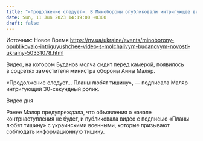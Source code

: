 ```yaml
---
title: "«Продолжение следует». В Минобороны опубликовали интригующее видео с молчаливым Будановым"
date: Sun, 11 Jun 2023 14:19:00 +0300
draft: false
---
```

Источник: Новое Время https://nv.ua/ukraine/events/minoborony-opublikovalo-intriguyushchee-video-s-molchalivym-budanovym-novosti-ukrainy-50331078.html


 Видео, на котором Буданов молча сидит перед камерой, появилось в соцсетях заместителя министра обороны Анны Маляр.

«Продолжение следует… Планы любят тишину», — подписала Маляр интригующий 30-секундный ролик.

  Видео дня    

Ранее Маляр предупреждала, что объявления о начале контрнаступления не будет, и публиковала видео с подписью «Планы любят тишину» с украинскими военными, которые призывают соблюдать информационную тишину. 
